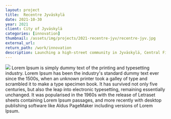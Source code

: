```yaml
---
layout: project
title:  Recentre Jyväskylä
date: 2021-10-30
year: 2021
client: City of Jyväskylä
categories: [innovation]
thumbnail: /assets/img/projects/2021-recentre-jyv/recentre-jyv.jpg
external_url:
return_path: /work/innovation
description: Launching a high-street community in Jyväskylä, Central Finland's largest city.
---
```



<div class="default-box-s middle margin-project">
<img src="/assets/img/projects/2019-recentre-jyv/recentre-jyv.jpg"/>
Lorem Ipsum is simply dummy text of the printing and typesetting industry. Lorem Ipsum has been the industry's standard dummy text ever since the 1500s, when an unknown printer took a galley of type and scrambled it to make a type specimen book. It has survived not only five centuries, but also the leap into electronic typesetting, remaining essentially unchanged. It was popularised in the 1960s with the release of Letraset sheets containing Lorem Ipsum passages, and more recently with desktop publishing software like Aldus PageMaker including versions of Lorem Ipsum.
</div>